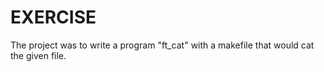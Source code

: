 # EXERCISE

The project was to write a program "ft_cat" with a makefile that would cat the given file.